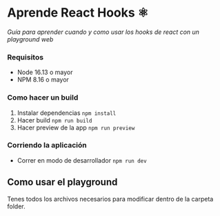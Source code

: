 # Aprende React Hooks ⚛

_Guía para aprender cuando y como usar los hooks de react con un playground web_

### Requisitos

- Node 16.13 o mayor
- NPM 8.16 o mayor

### Como hacer un build

1. Instalar dependencias `npm install`
2. Hacer build `npm run build`
3. Hacer preview de la app `npm run preview`

### Corriendo la aplicación

- Correr en modo de desarrollador `npm run dev`

## Como usar el playground

Tenes todos los archivos necesarios para modificar dentro de la carpeta folder.
